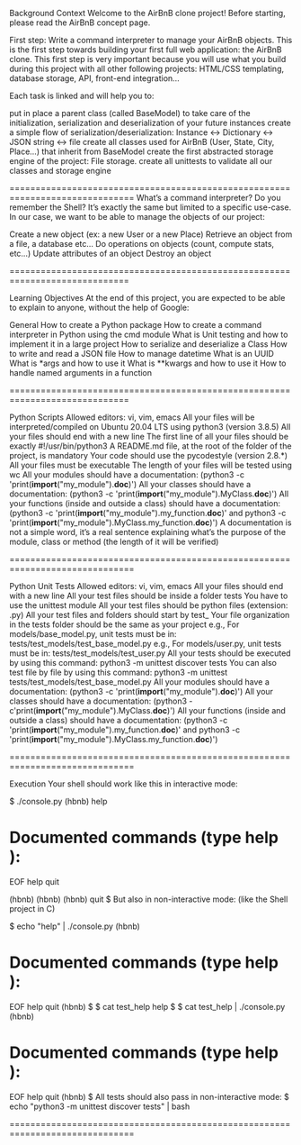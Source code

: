 
Background Context
Welcome to the AirBnB clone project!
Before starting, please read the AirBnB concept page.

First step: Write a command interpreter to manage your AirBnB objects.
This is the first step towards building your first full web application: the AirBnB clone. This first step is very important because you will use what you build during this project with all other following projects: HTML/CSS templating, database storage, API, front-end integration…

Each task is linked and will help you to:

put in place a parent class (called BaseModel) to take care of the initialization, serialization and deserialization of your future instances
create a simple flow of serialization/deserialization: Instance <-> Dictionary <-> JSON string <-> file
create all classes used for AirBnB (User, State, City, Place…) that inherit from BaseModel
create the first abstracted storage engine of the project: File storage.
create all unittests to validate all our classes and storage engine

==============================================================================
What’s a command interpreter?
Do you remember the Shell? It’s exactly the same but limited to a specific use-case. In our case, we want to be able to manage the objects of our project:

Create a new object (ex: a new User or a new Place)
Retrieve an object from a file, a database etc…
Do operations on objects (count, compute stats, etc…)
Update attributes of an object
Destroy an object

=============================================================================

Learning Objectives
At the end of this project, you are expected to be able to explain to anyone,
without the help of Google:

General
How to create a Python package
How to create a command interpreter in Python using the cmd module
What is Unit testing and how to implement it in a large project
How to serialize and deserialize a Class
How to write and read a JSON file
How to manage datetime
What is an UUID
What is *args and how to use it
What is **kwargs and how to use it
How to handle named arguments in a function

=============================================================================

Python Scripts
Allowed editors: vi, vim, emacs
All your files will be interpreted/compiled on Ubuntu 20.04 LTS using python3
(version 3.8.5)
All your files should end with a new line
The first line of all your files should be exactly #!/usr/bin/python3
A README.md file, at the root of the folder of the project, is mandatory
Your code should use the pycodestyle (version 2.8.*)
All your files must be executable
The length of your files will be tested using wc
All your modules should have a documentation:
(python3 -c 'print(__import__("my_module").__doc__)')
All your classes should have a documentation:
(python3 -c 'print(__import__("my_module").MyClass.__doc__)')
All your functions (inside and outside a class) should have a documentation:
(python3 -c 'print(__import__("my_module").my_function.__doc__)' and
 python3 -c 'print(__import__("my_module").MyClass.my_function.__doc__)')
A documentation is not a simple word, it’s a real sentence explaining
what’s the purpose of the module, class or method
(the length of it will be verified)

==============================================================================

Python Unit Tests
Allowed editors: vi, vim, emacs
All your files should end with a new line
All your test files should be inside a folder tests
You have to use the unittest module
All your test files should be python files (extension: .py)
All your test files and folders should start by test_
Your file organization in the tests folder should be the same as your project
e.g., For models/base_model.py, unit tests must be in:
tests/test_models/test_base_model.py
e.g., For models/user.py, unit tests must be in:
tests/test_models/test_user.py
All your tests should be executed by using this command:
python3 -m unittest discover tests
You can also test file by file by using this command:
python3 -m unittest tests/test_models/test_base_model.py
All your modules should have a documentation:
(python3 -c 'print(__import__("my_module").__doc__)')
All your classes should have a documentation:
(python3 -c'print(__import__("my_module").MyClass.__doc__)')
All your functions (inside and outside a class) should have a documentation:
(python3 -c 'print(__import__("my_module").my_function.__doc__)' and
 python3 -c 'print(__import__("my_module").MyClass.my_function.__doc__)')

==============================================================================

Execution
Your shell should work like this in interactive mode:

$ ./console.py
(hbnb) help

Documented commands (type help <topic>):
========================================
EOF  help  quit

(hbnb)
(hbnb)
(hbnb) quit
$
But also in non-interactive mode: (like the Shell project in C)

$ echo "help" | ./console.py
(hbnb)

Documented commands (type help <topic>):
========================================
EOF  help  quit
(hbnb)
$
$ cat test_help
help
$
$ cat test_help | ./console.py
(hbnb)

Documented commands (type help <topic>):
========================================
EOF  help  quit
(hbnb)
$
All tests should also pass in non-interactive mode:
	$ echo "python3 -m unittest discover tests" | bash

==============================================================================


